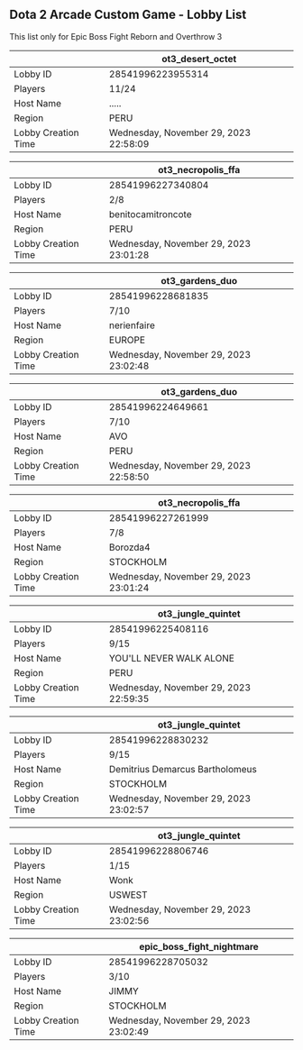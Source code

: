 ## Dota 2 Arcade Custom Game - Lobby List

This list only for Epic Boss Fight Reborn and Overthrow 3

|  | ot3_desert_octet |
| ------ | ------ |
| Lobby ID | 28541996223955314 |
| Players | 11/24 |
| Host Name | ..... |
| Region | PERU |
| Lobby Creation Time | Wednesday, November 29, 2023 22:58:09 |


|  | ot3_necropolis_ffa |
| ------ | ------ |
| Lobby ID | 28541996227340804 |
| Players | 2/8 |
| Host Name | benitocamitroncote |
| Region | PERU |
| Lobby Creation Time | Wednesday, November 29, 2023 23:01:28 |


|  | ot3_gardens_duo |
| ------ | ------ |
| Lobby ID | 28541996228681835 |
| Players | 7/10 |
| Host Name | nerienfaire |
| Region | EUROPE |
| Lobby Creation Time | Wednesday, November 29, 2023 23:02:48 |


|  | ot3_gardens_duo |
| ------ | ------ |
| Lobby ID | 28541996224649661 |
| Players | 7/10 |
| Host Name | AVO |
| Region | PERU |
| Lobby Creation Time | Wednesday, November 29, 2023 22:58:50 |


|  | ot3_necropolis_ffa |
| ------ | ------ |
| Lobby ID | 28541996227261999 |
| Players | 7/8 |
| Host Name | Borozda4 |
| Region | STOCKHOLM |
| Lobby Creation Time | Wednesday, November 29, 2023 23:01:24 |


|  | ot3_jungle_quintet |
| ------ | ------ |
| Lobby ID | 28541996225408116 |
| Players | 9/15 |
| Host Name | YOU'LL NEVER WALK ALONE |
| Region | PERU |
| Lobby Creation Time | Wednesday, November 29, 2023 22:59:35 |


|  | ot3_jungle_quintet |
| ------ | ------ |
| Lobby ID | 28541996228830232 |
| Players | 9/15 |
| Host Name | Demitrius Demarcus Bartholomeus |
| Region | STOCKHOLM |
| Lobby Creation Time | Wednesday, November 29, 2023 23:02:57 |


|  | ot3_jungle_quintet |
| ------ | ------ |
| Lobby ID | 28541996228806746 |
| Players | 1/15 |
| Host Name | Wonk |
| Region | USWEST |
| Lobby Creation Time | Wednesday, November 29, 2023 23:02:56 |


|  | epic_boss_fight_nightmare |
| ------ | ------ |
| Lobby ID | 28541996228705032 |
| Players | 3/10 |
| Host Name | JIMMY |
| Region | STOCKHOLM |
| Lobby Creation Time | Wednesday, November 29, 2023 23:02:49 |


